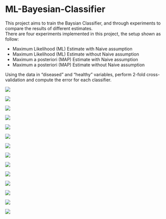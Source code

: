 # ML-Bayesian-Classifier

This project aims to train the Baysian Classifier, and through experiments to compare the results of different estimates.  </br>
There are four experiments implemented in this project, the setup shown as follow:</br>
* Maximum Likelihood (ML) Estimate with Naive assumption
* Maximum Likelihood (ML) Estimate without Naive assumption
* Maximum a posteriori (MAP) Estimate with Naive assumption
* Maximum a posteriori (MAP) Estimate without Naive assumption</br>


Using the data in “diseased” and “healthy” variables, perform 2-fold cross-validation and compute the error for each classifier.</br>

![](https://github.com/ansonyeoh/ML-Bayesian-Classifier/blob/master/raw/error%20rate.png?raw=true) </br>

![](https://github.com/ansonyeoh/ML-Bayesian-Classifier/blob/master/raw/er2.png?raw=true) </br>

![](https://github.com/ansonyeoh/ML-Bayesian-Classifier/blob/master/raw/1.png?raw=true) </br>

![](https://github.com/ansonyeoh/ML-Bayesian-Classifier/blob/master/raw/2.png?raw=true) </br>

![](https://github.com/ansonyeoh/ML-Bayesian-Classifier/blob/master/raw/3.png?raw=true) </br>

![](https://github.com/ansonyeoh/ML-Bayesian-Classifier/blob/master/raw/4.png?raw=true) </br>


![](https://github.com/ansonyeoh/ML-Bayesian-Classifier/blob/master/raw/5.png?raw=true) </br>


![](https://github.com/ansonyeoh/ML-Bayesian-Classifier/blob/master/raw/6.png?raw=true) </br>


![](https://github.com/ansonyeoh/ML-Bayesian-Classifier/blob/master/raw/7.png?raw=true) </br>


![](https://github.com/ansonyeoh/ML-Bayesian-Classifier/blob/master/raw/8.png?raw=true) </br>

![](https://github.com/ansonyeoh/ML-Bayesian-Classifier/blob/master/raw/9.png?raw=true) </br>

![](https://github.com/ansonyeoh/ML-Bayesian-Classifier/blob/master/raw/10.png?raw=true) </br>

![](https://github.com/ansonyeoh/ML-Bayesian-Classifier/blob/master/raw/11.png?raw=true) </br>

![](https://github.com/ansonyeoh/ML-Bayesian-Classifier/blob/master/raw/12.png?raw=true) </br>
